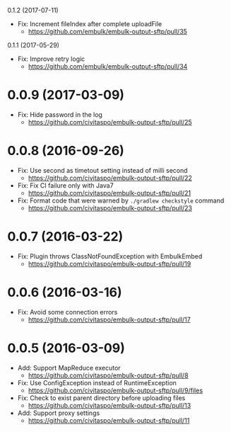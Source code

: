 0.1.2 (2017-07-11)
- Fix: Increment fileIndex after complete uploadFile
  - https://github.com/embulk/embulk-output-sftp/pull/35

0.1.1 (2017-05-29)
- Fix: Improve retry logic
  - https://github.com/embulk/embulk-output-sftp/pull/34

0.0.9 (2017-03-09)
==================
- Fix: Hide password in the log
  - https://github.com/civitaspo/embulk-output-sftp/pull/25

0.0.8 (2016-09-26)
==================
- Fix: Use second as timetout setting instead of milli second
  - https://github.com/civitaspo/embulk-output-sftp/pull/22
- Fix: Fix CI failure only with Java7
  - https://github.com/civitaspo/embulk-output-sftp/pull/21
- Fix: Format code that were warned by `./gradlew checkstyle` command
  - https://github.com/civitaspo/embulk-output-sftp/pull/23

0.0.7 (2016-03-22)
==================
- Fix: Plugin throws ClassNotFoundException with EmbulkEmbed
  - https://github.com/civitaspo/embulk-output-sftp/pull/19

0.0.6 (2016-03-16)
==================
- Fix: Avoid some connection errors
  - https://github.com/civitaspo/embulk-output-sftp/pull/17

0.0.5 (2016-03-09)
==================
- Add: Support MapReduce executor
  - https://github.com/civitaspo/embulk-output-sftp/pull/8
- Fix: Use ConfigException instead of RuntimeException
  - https://github.com/civitaspo/embulk-output-sftp/pull/9/files
- Fix: Check to exist parent directory before uploading files
  - https://github.com/civitaspo/embulk-output-sftp/pull/13
- Add: Support proxy settings
  - https://github.com/civitaspo/embulk-output-sftp/pull/11
